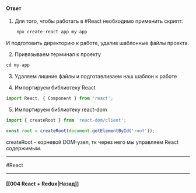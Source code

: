 #### Ответ

1. Для того, чтобы работать в #React необходимо применить скрипт:
```jsx
	npx create-react-app my-app
```

И подготовить директорию к работе, удалив шаблонные файлы проекта.

2. Привязываем терминал к проекту
~~~jsx
cd my-app
~~~

3. Удаляем лишние файлы и подготавливаем наш шаблон к работе

4. Импортируем библиотеку React
~~~jsx
import React, { Component } from 'react';
~~~

5. Импортируем библиотеку react-dom
~~~jsx
import { createRoot } from 'react-dom/client';

const root = createRoot(document.getElementById('root'));
~~~

createRoot - корневой DOM-узел, тк через него мы управляем React содержимым.

____
#React 

____

#### [[004 React + Redux|Назад]]